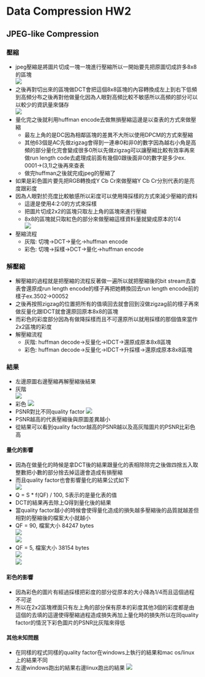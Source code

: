 # Data Compression HW2
## JPEG-like Compression
### 壓縮
* jpeg壓縮是將圖片切成一塊一塊進行壓縮所以一開始要先把原圖切成許多8x8的區塊  
![](https://i.imgur.com/vOGKfvL.png)
* 之後再對切出來的區塊做DCT會把這個8x8區塊的內容轉換成左上到右下低頻到高頻分布之後再對他做量化因為人眼對高頻比較不敏感所以高頻的部分可以以較少的資訊量來儲存  
![](https://i.imgur.com/iC4emDN.png)
* 量化完之後就利用huffman encode去做無損壓縮這邊是以查表的方式來做壓縮
    * 最左上角的是DC因為相鄰區塊的差異不大所以使用DPCM的方式來壓縮
    * 其他63個是AC先做zigzag會得到一連串0和非0的數字因為越右小角是高頻的部分量化完會變成很多0所以先做zigzag可以讓壓縮比較有效率再來做run length code去處理成前面有幾個0跟後面非0的數字是多少ex. 0001->(3,1)之後再來查表
    * 做完huffman之後就完成jpeg的壓縮了
* 如果是彩色圖片要先把RGB轉換成Y Cb Cr來做壓縮Y Cb Cr分別代表的是亮度跟彩度
* 因為人眼對於亮度比較敏感所以彩度可以使用降採樣的方式來減少壓縮的資料
    * 這邊是使用4\:2\:0的方式來採樣
    * 把圖片切成2x2的區塊只取左上角的區塊來進行壓縮  
    * 8x8的區塊就只取紅色的部分來做壓縮這樣資料量就變成原本的1/4  
    ![](https://i.imgur.com/59UFd6m.png)
* 壓縮流程
    * 灰階: 切塊->DCT->量化->huffman encode
    * 彩色: 切塊->採樣->DCT->量化->huffman encode
### 解壓縮
* 解壓縮的過程就是把壓縮的流程反著做一遍所以就把壓縮後的bit stream去查表會還原成run length encode的樣子再把她轉換回去run length encode前的樣子ex.3502->00052
* 之後再按照zigzag的位置把所有的值填回去就會回到沒做zigzag前的樣子再來做反量化跟IDCT就會還原回原本8x8的區塊
* 而彩色的彩度部分因為有做降採樣而且不可還原所以就用採樣的那個值來當作2x2區塊的彩度
* 解壓縮流程
    * 灰階: huffman decode->反量化->IDCT->還原成原本8x8區塊
    * 彩色: huffman decode->反量化->IDCT->升採樣->還原成原本8x8區塊
### 結果
* 左邊原圖右邊壓縮再解壓縮後結果
* 灰階  
![](https://i.imgur.com/9Srybej.png)
* 彩色
![](https://i.imgur.com/gX83x1C.jpg)
* PSNR對比不同quality factor
![](https://i.imgur.com/jt38A3y.png)
* PSNR越高的代表壓縮後與原圖差異越小
* 從結果可以看到quality factor越高的PSNR越以及高灰階圖片的PSNR比彩色高
#### 量化的影響
* 因為在做量化的時候是拿DCT後的結果跟量化的表相除除完之後做四捨五入取整數把小數的部分捨去掉這邊會造成有損壓縮
* 而且quality factor也會影響量化的結果公式如下  
![](https://i.imgur.com/s57fZrf.png)
* Q = S * f(QF) / 100, S表示的是量化表的值
* DCT的結果再去除上Q得到量化後的結果
* 當quality factor越小的時候會使得量化造成的損失越多壓縮後的品質就越差但相對的壓縮後的檔案大小就越小
* QF = 90, 檔案大小 84247 bytes  
![](https://i.imgur.com/U6CdR7N.png)  
![](https://i.imgur.com/RvP0KQb.png)  
* QF = 5, 檔案大小 38154 bytes  
![](https://i.imgur.com/C9AIrZe.png)  
![](https://i.imgur.com/bD4T58v.png)  
#### 彩色的影響
* 因為彩色的圖片有經過採樣把彩度的部分從原本的大小降為1/4而且這個過程不可逆
* 所以在2x2區塊裡面只有左上角的部分保有原本的彩度其他3個的彩度都是由這個的去填的這邊使得壓縮過程造成損失再加上量化時的損失所以在同quality factor的情況下彩色圖片的PSNR比灰階來得低
#### 其他未知問題
* 在同樣的程式同樣的quality factor在windows上執行的結果和mac os/linux上的結果不同
* 左邊windows跑出的結果右邊linux跑出的結果
![](https://i.imgur.com/giw0P4R.jpg)



